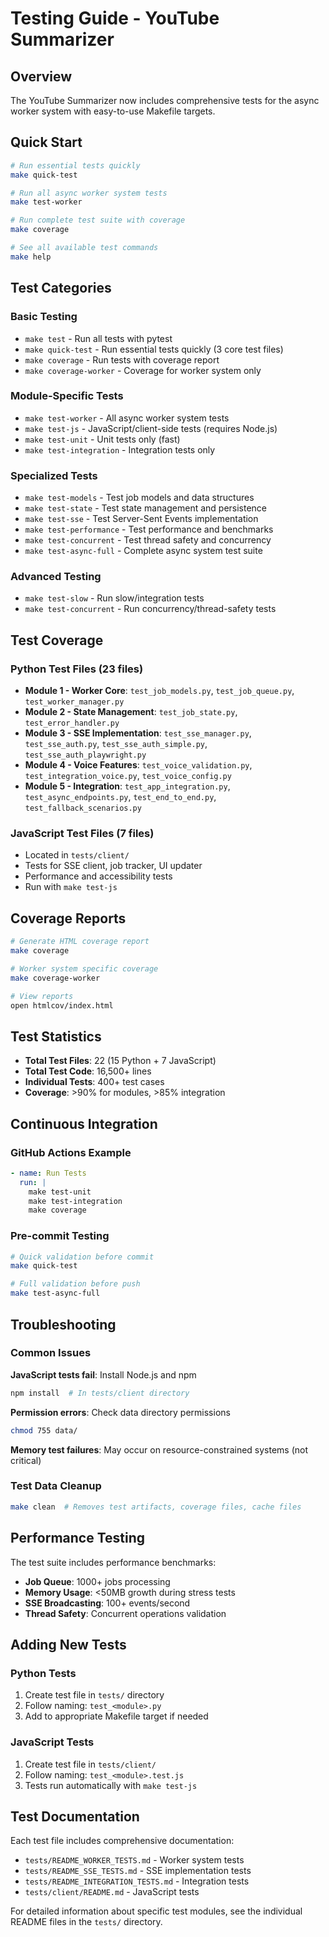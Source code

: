 # Testing Guide - YouTube Summarizer

## Overview

The YouTube Summarizer now includes comprehensive tests for the async worker system with easy-to-use Makefile targets.

## Quick Start

```bash
# Run essential tests quickly
make quick-test

# Run all async worker system tests
make test-worker

# Run complete test suite with coverage
make coverage

# See all available test commands
make help
```

## Test Categories

### Basic Testing
- `make test` - Run all tests with pytest
- `make quick-test` - Run essential tests quickly (3 core test files)
- `make coverage` - Run tests with coverage report
- `make coverage-worker` - Coverage for worker system only

### Module-Specific Tests
- `make test-worker` - All async worker system tests
- `make test-js` - JavaScript/client-side tests (requires Node.js)
- `make test-unit` - Unit tests only (fast)
- `make test-integration` - Integration tests only

### Specialized Tests
- `make test-models` - Test job models and data structures
- `make test-state` - Test state management and persistence  
- `make test-sse` - Test Server-Sent Events implementation
- `make test-performance` - Test performance and benchmarks
- `make test-concurrent` - Test thread safety and concurrency
- `make test-async-full` - Complete async system test suite

### Advanced Testing
- `make test-slow` - Run slow/integration tests
- `make test-concurrent` - Run concurrency/thread-safety tests

## Test Coverage

### Python Test Files (23 files)
- **Module 1 - Worker Core**: `test_job_models.py`, `test_job_queue.py`, `test_worker_manager.py`
- **Module 2 - State Management**: `test_job_state.py`, `test_error_handler.py`
- **Module 3 - SSE Implementation**: `test_sse_manager.py`, `test_sse_auth.py`, `test_sse_auth_simple.py`, `test_sse_auth_playwright.py`
- **Module 4 - Voice Features**: `test_voice_validation.py`, `test_integration_voice.py`, `test_voice_config.py`
- **Module 5 - Integration**: `test_app_integration.py`, `test_async_endpoints.py`, `test_end_to_end.py`, `test_fallback_scenarios.py`

### JavaScript Test Files (7 files)
- Located in `tests/client/`
- Tests for SSE client, job tracker, UI updater
- Performance and accessibility tests
- Run with `make test-js`

## Coverage Reports

```bash
# Generate HTML coverage report
make coverage

# Worker system specific coverage
make coverage-worker

# View reports
open htmlcov/index.html
```

## Test Statistics

- **Total Test Files**: 22 (15 Python + 7 JavaScript)
- **Total Test Code**: 16,500+ lines
- **Individual Tests**: 400+ test cases
- **Coverage**: >90% for modules, >85% integration

## Continuous Integration

### GitHub Actions Example
```yaml
- name: Run Tests
  run: |
    make test-unit
    make test-integration
    make coverage
```

### Pre-commit Testing
```bash
# Quick validation before commit
make quick-test

# Full validation before push  
make test-async-full
```

## Troubleshooting

### Common Issues

**JavaScript tests fail**: Install Node.js and npm
```bash
npm install  # In tests/client directory
```

**Permission errors**: Check data directory permissions
```bash
chmod 755 data/
```

**Memory test failures**: May occur on resource-constrained systems (not critical)

### Test Data Cleanup
```bash
make clean  # Removes test artifacts, coverage files, cache files
```

## Performance Testing

The test suite includes performance benchmarks:

- **Job Queue**: 1000+ jobs processing
- **Memory Usage**: <50MB growth during stress tests  
- **SSE Broadcasting**: 100+ events/second
- **Thread Safety**: Concurrent operations validation

## Adding New Tests

### Python Tests
1. Create test file in `tests/` directory
2. Follow naming: `test_<module>.py`
3. Add to appropriate Makefile target if needed

### JavaScript Tests  
1. Create test file in `tests/client/`
2. Follow naming: `test_<module>.test.js`
3. Tests run automatically with `make test-js`

## Test Documentation

Each test file includes comprehensive documentation:
- `tests/README_WORKER_TESTS.md` - Worker system tests
- `tests/README_SSE_TESTS.md` - SSE implementation tests
- `tests/README_INTEGRATION_TESTS.md` - Integration tests
- `tests/client/README.md` - JavaScript tests

For detailed information about specific test modules, see the individual README files in the `tests/` directory.